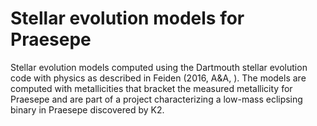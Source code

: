 # Stellar evolution models for Praesepe

Stellar evolution models computed using the Dartmouth stellar evolution code 
with physics as described in Feiden (2016, A&A, ). The models are computed 
with metallicities that bracket the measured metallicity for Praesepe and
are part of a project characterizing a low-mass eclipsing binary in Praesepe
discovered by K2. 


